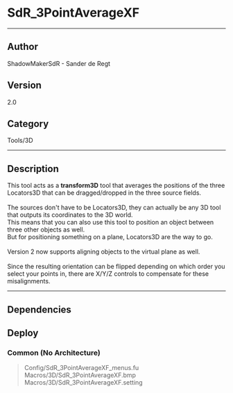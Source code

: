 # SdR_3PointAverageXF
___

## Author
ShadowMakerSdR - Sander de Regt

## Version
2.0

## Category
Tools/3D

___

## Description
This tool acts as a <strong>transform3D</strong> tool that averages the positions of the three Locators3D that can be dragged/dropped in the three source fields.<br> <br>
The sources don't have to be Locators3D, they can actually be any 3D tool that outputs its coordinates to the 3D world.<br>
This means that you can also use this tool to position an object between three other objects as well. <br>
But for positioning something on a plane, Locators3D are the way to go.<br><br> 
Version 2 now supports aligning objects to the virtual plane as well. <br><br>
Since the resulting orientation can be flipped depending on which order you select your points in, there are X/Y/Z controls to compensate for these misalignments.

___

## Dependencies

## Deploy

### Common (No Architecture)

> Config/SdR_3PointAverageXF_menus.fu  
> Macros/3D/SdR_3PointAverageXF.bmp  
> Macros/3D/SdR_3PointAverageXF.setting  
